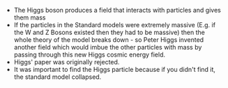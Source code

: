 - The Higgs boson produces a field that interacts with particles and gives them mass
- If the particles in the Standard models were extremely massive (E.g. if the W and Z Bosons existed then they had to be massive) then the whole theory of the model breaks down - so Peter Higgs invented another field which would imbue the other particles with mass by passing through this new Higgs cosmic energy field.
- Higgs' paper was originally rejected.
- It was important to find the Higgs particle because if you didn't find it, the standard model collapsed.